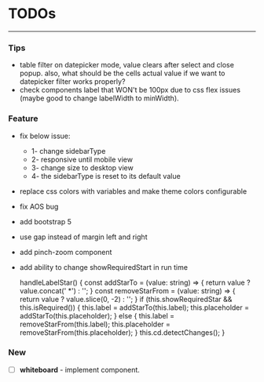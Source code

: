 # TODOs

---

### Tips

- table filter on datepicker mode, value clears after select and close popup. also, what should be the cells actual
  value if we want to datepicker filter works properly?
- check components label that WON't be 100px due to css flex issues (maybe good to change labelWidth to minWidth).

### Feature

- fix below issue:
  - 1- change sidebarType
  - 2- responsive until mobile view
  - 3- change size to desktop view
  - 4- the sidebarType is reset to its default value
- replace css colors with variables and make theme colors configurable
- fix AOS bug
- add bootstrap 5
- use gap instead of margin left and right
- add pinch-zoom component
- add ability to change showRequiredStart in run time

  handleLabelStar() {
  const addStarTo = (value: string) => {
  return value ? value.concat(' *') : '';
  }
  const removeStarFrom = (value: string) => {
  return value ? value.slice(0, -2) : '';
  }
  if (this.showRequiredStar && this.isRequired()) {
  this.label = addStarTo(this.label);
  this.placeholder = addStarTo(this.placeholder);
  } else {
  this.label = removeStarFrom(this.label);
  this.placeholder = removeStarFrom(this.placeholder);
  }
  this.cd.detectChanges();
  }

### New

- [ ] **whiteboard** - implement component.
